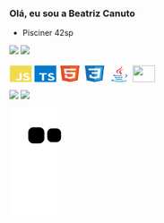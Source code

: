 ### Olá, eu sou a Beatriz Canuto

- Pisciner 42sp


<div align="left">
<a href="https://github.com/BeatrizCanuto"> 
<img height="180em" src="https://github-readme-stats.vercel.app/api?username=BeatrizCanuto&show_icons=true&theme=tokyonight&include_all_commits=true&count_private=true"/></a>
<img height="180em" src="https://github-readme-stats.vercel.app/api/top-langs/?username=BeatrizCanuto&layout=compact&langs_count=7&theme=tokyonight"/>
</div>
  
  <div style="display: inline_block"><br>
  <img align="center" alt="" height="30" width="40" src="https://raw.githubusercontent.com/devicons/devicon/master/icons/javascript/javascript-plain.svg">
  <img align="center" alt="" height="30" width="40" src="https://raw.githubusercontent.com/devicons/devicon/master/icons/typescript/typescript-plain.svg">
  <img align="center" alt="" height="30" width="40" src="https://raw.githubusercontent.com/devicons/devicon/master/icons/html5/html5-original.svg">
  <img align="center" alt="" height="30" width="40" src="https://raw.githubusercontent.com/devicons/devicon/master/icons/css3/css3-original.svg">
  <img align="center" alt="" height="30" width="40" src="https://raw.githubusercontent.com/devicons/devicon/master/icons/java/java-original.svg">
  <img align="center" alt="" height="30" width="40" src="https://raw.githubusercontent.com/devicons/devicon/master/icons/c/java-original.svg">
    
  <a href = "mailto:bia2cm@gmail.com"><img src="https://img.shields.io/badge/-Gmail-%23333?style=for-the-badge&logo=gmail&logoColor=red" target="_blank"></a>
  <a href="https://www.linkedin.com/in/beatrizcanuto/" target="_blank"><img src="https://img.shields.io/badge/-LinkedIn-%230077B5?style=for-the-badge&logo=linkedin&logoColor=white" target="_blank"></a> 
  
</div>
<div>
  
  ![Snake animation](https://github.com/BeatrizCanuto/BeatrizCanuto/blob/output/github-contribution-grid-snake.svg)
 
</div>
